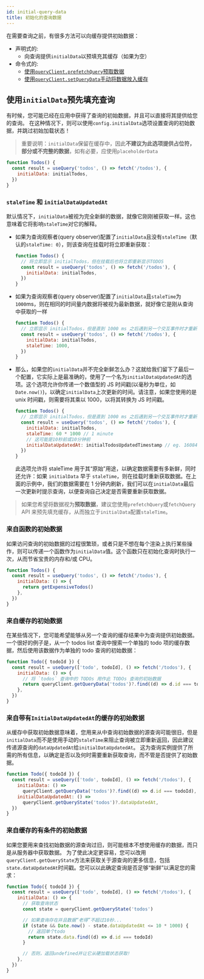 ```yaml
---
id: initial-query-data
title: 初始化的查询数据
---
```


在需要查询之前，有很多方法可以向缓存提供初始数据：

- 声明式的:
  - 向查询提供`initialData`以预填充其缓存（如果为空）
- 命令式的:
  - [使用`queryClient.prefetchQuery`预取数据](./prefetching)
  - [使用`queryClient.setQueryData`手动将数据放入缓存](./prefetching)

## 使用`initialData`预先填充查询

有时候，您可能已经在应用中获得了查询的初始数据，并且可以直接将其提供给您的查询。
在这种情况下，则可以使用`config.initialData`选项设置查询的初始数据，并跳过初始加载状态！

> 重要说明：`initialData`保留在缓存中，因此**不建议为此选项提供占位符，部分或不完整的数据**，如有必要，应使用`placeholderData`

```js
function Todos() {
  const result = useQuery('todos', () => fetch('/todos'), {
    initialData: initialTodos,
  })
}
```

### `staleTime` 和 `initialDataUpdatedAt`

默认情况下，`initialData`被视为完全新鲜的数据，就像它刚刚被获取一样。这也意味着它将影响`staleTime`对它的解释。

- 如果为查询观察者(query observer)配置了`initialData`且没有`staleTime`（默认的`staleTime: 0`），则该查询在挂载时将立即重新获取：

  ```js
  function Todos() {
    // 将立即显示 initialTodos，但在挂载后也将立即重新显示TODOS
    const result = useQuery('todos', () => fetch('/todos'), {
      initialData: initialTodos,
    })
  }
  ```

- 如果为查询观察者(query observer)配置了`initialData`且`staleTime`为`1000`ms，则在相同的时间量内数据将被视为最新数据，就好像它是刚从查询中获取的一样

  ```js
  function Todos() {
    // 立即显示 initialTodos，但是直到 1000 ms 之后遇到另一个交互事件时才重新获取数据
    const result = useQuery('todos', () => fetch('/todos'), {
      initialData: initialTodos,
      staleTime: 1000,
    })
  }
  ```

- 那么，如果您的`initialData`并不完全新鲜怎么办？这就给我们留下了最后一个配置，它实际上是最准确的，使用了一个名为`initialDataUpdatedAt`的选项。这个选项允许你传递一个数值型的 JS 时间戳(以毫秒为单位，如`Date.now()`)，以确定`initialData`上次更新的时间。请注意，如果您使用的是 unix 时间戳，则需要将其乘以 1000，以将其转换为 JS 时间戳。

  ```js
  function Todos() {
    // 立即显示 initialTodos，但是直到 1000 ms 之后遇到另一个交互事件时才重新获取数据
    const result = useQuery('todos', () => fetch('/todos'), {
      initialData: initialTodos,
      staleTime: 60 * 1000 // 1 minute
      // 这可能是10秒前或10分钟前
      initialDataUpdatedAt: initialTodosUpdatedTimestamp // eg. 1608412420052
    })
  }
  ```

  此选项允许将 staleTime 用于其“原始”用途，以确定数据需要有多新鲜，同时还允许：如果 `initialData` 早于 `staleTime`，则在挂载时重新获取数据。在上面的示例中，我们的数据需要在 1 分钟内刷新，我们可以在`initialData`最后一次更新时提示查询，以便查询自己决定是否需要重新获取数据。

> 如果您希望将数据视为**预取数据**，建议您使用`prefetchQuery`或`fetchQuery` API 来预先填充缓存，从而独立于`initialData`配置`staleTime`。

### 来自函数的初始数据

如果访问查询的初始数据的过程很繁琐，或者只是不想在每个渲染上执行某些操作，则可以传递一个函数作为`initialData`值。这个函数只在初始化查询时执行一次，从而节省宝贵的内存和/或 CPU。

```js
function Todos() {
  const result = useQuery('todos', () => fetch('/todos'), {
    initialData: () => {
      return getExpensiveTodos()
    },
  })
}
```

### 来自缓存的初始数据

在某些情况下，您可能希望能够从另一个查询的缓存结果中为查询提供初始数据。一个很好的例子是，从一个 todos list 查询中搜索一个单独的 todo 项的缓存数据，然后使用该数据作为单独的 todo 查询的初始数据：

```js
function Todo({ todoId }) {
  const result = useQuery(['todo', todoId], () => fetch('/todos'), {
    initialData: () => {
      // 将 `todos` 查询中的 TODOs 用作此 TODOs 查询的初始数据
      return queryClient.getQueryData('todos')?.find((d) => d.id === todoId)
    },
  })
}
```

### 来自带有`InitialDataUpdatedAt`的缓存的初始数据

从缓存中获取初始数据意味着，您用来从中查询初始数据的源查询可能很旧，但是`initialData`而不是使用手动的`staleTime`来阻止查询被立即重新返回，因此建议传递源查询的`dataUpdatedAt`给`initialDataUpdatedAt`。
这为查询实例提供了所需的所有信息，以确定是否以及何时需要重新获取查询，而不管是否提供了初始数据。

```js
function Todo({ todoId }) {
  const result = useQuery(['todo', todoId], () => fetch('/todos'), {
    initialData: () =>
      queryClient.getQueryData('todos')?.find((d) => d.id === todoId),
    initialDataUpdatedAt: () =>
      queryClient.getQueryState('todos')?.dataUpdatedAt,
  })
}
```

### 来自缓存的有条件的初始数据

如果您要用来查找初始数据的源查询过旧，则可能根本不想使用缓存的数据，而只是从服务器中获取数据。
为了使此决定更容易，您可以改用`queryClient.getQueryState`方法来获取关于源查询的更多信息，包括`state.dataUpdatedAt`时间戳。您可以以此确定查询是否足够“新鲜”以满足您的需求：

```js
function Todo({ todoId }) {
  const result = useQuery(['todo', todoId], () => fetch('/todos'), {
    initialData: () => {
      // 获取查询状态
      const state = queryClient.getQueryState('todos')

      // 如果查询存在并且数据“老得”不超过10秒...
      if (state && Date.now() - state.dataUpdatedAt <= 10 * 1000) {
        // 返回单个todo
        return state.data.find((d) => d.id === todoId)
      }

      // 否则，返回undefined并让它从硬加载状态获取!
    },
  })
}
```

